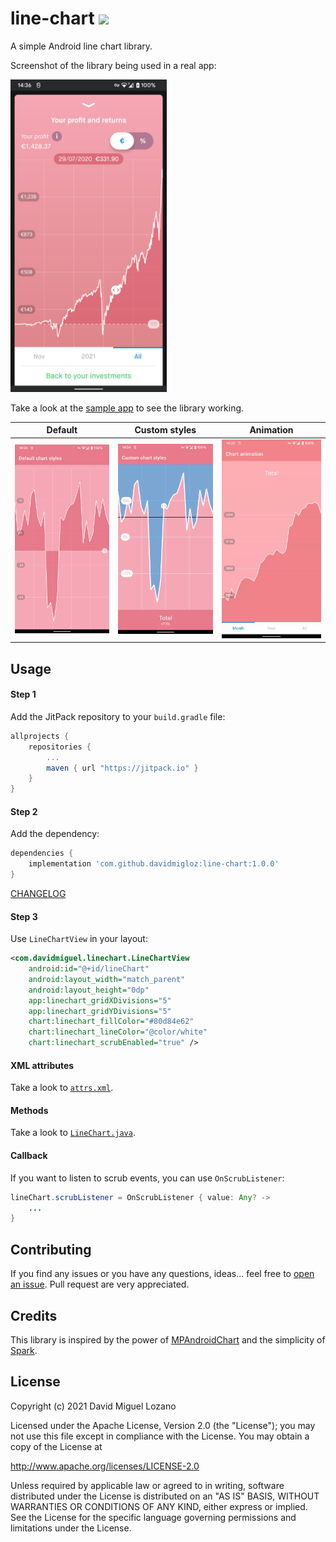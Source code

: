 # line-chart [![](https://jitpack.io/v/davidmigloz/line-chart.svg)](https://jitpack.io/#davidmigloz/line-chart)

A simple Android line chart library.

Screenshot of the library being used in a real app:

<img src="doc/real.png" width="250" />

Take a look at the [sample app](https://github.com/davidmigloz/line-chart/tree/master/sample) to see the library working.

| Default                        | Custom styles                 | Animation                        |
|--------------------------------|-------------------------------|----------------------------------|
| <img src="doc/default.png" width="220" /> | <img src="doc/custom.png" width="220" /> | <img src="doc/animation.gif" width="220" /> |

## Usage

#### Step 1

Add the JitPack repository to your `build.gradle` file:

```gradle
allprojects {
	repositories {
		...
		maven { url "https://jitpack.io" }
	}
}
```

#### Step 2

Add the dependency:

```gradle
dependencies {
	implementation 'com.github.davidmigloz:line-chart:1.0.0'
}
```

[CHANGELOG](https://github.com/davidmigloz/line-chart/blob/master/CHANGELOG.md)

#### Step 3

Use `LineChartView` in your layout:

```xml
<com.davidmiguel.linechart.LineChartView
    android:id="@+id/lineChart"
    android:layout_width="match_parent"
    android:layout_height="0dp"
    app:linechart_gridXDivisions="5"
    app:linechart_gridYDivisions="5"
    chart:linechart_fillColor="#80d84e62"
    chart:linechart_lineColor="@color/white"
    chart:linechart_scrubEnabled="true" />
```

#### XML attributes

Take a look to [`attrs.xml`](https://github.com/davidmigloz/line-chart/blob/master/linechart/src/main/res/values/attrs.xml).

#### Methods

Take a look to [`LineChart.java`](https://github.com/davidmigloz/line-chart/blob/master/linechart/src/main/java/com/davidmiguel/linechart/LineChart.kt).

#### Callback

If you want to listen to scrub events, you can use `OnScrubListener`:

```java
lineChart.scrubListener = OnScrubListener { value: Any? ->
    ...
}
```

## Contributing

If you find any issues or you have any questions, ideas... feel free to [open an issue](https://github.com/davidmigloz/line-chart/issues/new).
Pull request are very appreciated.

## Credits

This library is inspired by the power of [MPAndroidChart](https://github.com/PhilJay/MPAndroidChart) and the simplicity of [Spark](https://github.com/robinhood/spark).

## License

Copyright (c) 2021 David Miguel Lozano

Licensed under the Apache License, Version 2.0 (the "License");
you may not use this file except in compliance with the License.
You may obtain a copy of the License at

http://www.apache.org/licenses/LICENSE-2.0

Unless required by applicable law or agreed to in writing, software
distributed under the License is distributed on an "AS IS" BASIS,
WITHOUT WARRANTIES OR CONDITIONS OF ANY KIND, either express or implied.
See the License for the specific language governing permissions and
limitations under the License.
